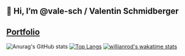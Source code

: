 ## 👋 Hi, I’m @vale-sch / Valentin Schmidberger
##  [Portfolio](https://vale-sch.github.io/ValentinSchmidberger/ "Portfolio")
<!--START_SECTION:waka-->
<!--END_SECTION:waka-->

![Anurag's GitHub stats](https://github-readme-stats.vercel.app/api?username=vale-sch&show_icons=true&theme=radical)
[![Top Langs](https://github-readme-stats.vercel.app/api/top-langs/?username=vale-sch&layout=compact)](https://github.com/anuraghazra/github-readme-stats)
[![willianrod's wakatime stats](https://github-readme-stats.vercel.app/api/wakatime?username=vale-sch)](https://github.com/anuraghazra/github-readme-stats)

